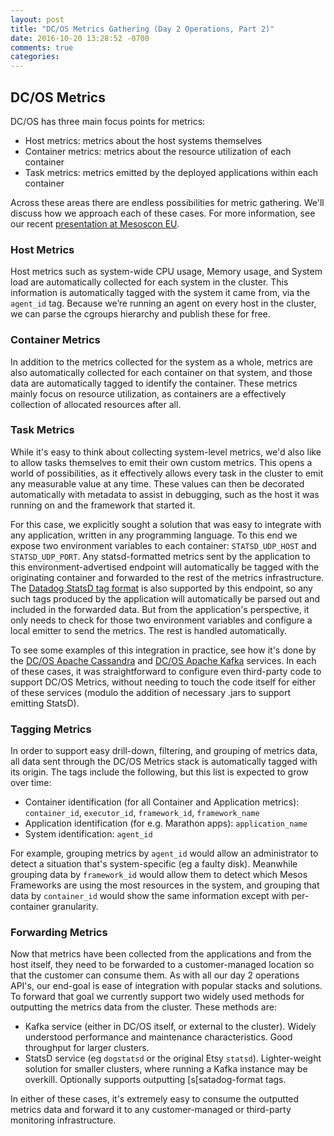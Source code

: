```yaml
---
layout: post
title: "DC/OS Metrics Gathering (Day 2 Operations, Part 2)"
date: 2016-10-20 13:28:52 -0700
comments: true
categories: 
---
```

## DC/OS Metrics
DC/OS has three main focus points for metrics:

- Host metrics: metrics about the host systems themselves
- Container metrics: metrics about the resource utilization of each container
- Task metrics: metrics emitted by the deployed applications within each container

Across these areas there are endless possibilities for metric gathering. We'll discuss how we approach each of these cases. For more information, see our recent [presentation at Mesoscon EU](http://schd.ws/hosted_files/mesosconeu2016/e7/Metrics%20on%20DC-OS%20Enterprise%20%28Mesoscon%29.pdf).
<!-- more -->
### Host Metrics
Host metrics such as system-wide CPU usage, Memory usage, and System load are automatically collected for each system in the cluster. This information is automatically tagged with the system it came from, via the `agent_id` tag. Because we’re running an agent on every host in the cluster, we can parse the cgroups hierarchy and publish these for free.

### Container Metrics
In addition to the metrics collected for the system as a whole, metrics are also automatically collected for each container on that system, and those data are automatically tagged to identify the container. These metrics mainly focus on resource utilization, as containers are a effectively collection of allocated resources after all.

### Task Metrics
While it's easy to think about collecting system-level metrics, we'd also like to allow tasks themselves to emit their own custom metrics. This opens a world of possibilities, as it effectively allows every task in the cluster to emit any measurable value at any time. These values can then be decorated automatically with metadata to assist in debugging, such as the host it was running on and the framework that started it.

For this case, we explicitly sought a solution that was easy to integrate with any application, written in any programming language. To this end we expose two environment variables to each container: `STATSD_UDP_HOST` and `STATSD_UDP_PORT`. Any statsd-formatted metrics sent by the application to this environment-advertised endpoint will automatically be tagged with the originating container and forwarded to the rest of the metrics infrastructure. The [Datadog StatsD tag format](http://docs.datadoghq.com/guides/dogstatsd/#datagram-format) is also supported by this endpoint, so any such tags produced by the application will automatically be parsed out and included in the forwarded data. But from the application's perspective, it only needs to check for those two environment variables and configure a local emitter to send the metrics. The rest is handled automatically.

To see some examples of this integration in practice, see how it's done by the [DC/OS Apache Cassandra](https://github.com/mesosphere/dcos-cassandra-service/blob/964fc1e5d6809a8b2dc040efe9c065405ff56118/cassandra-executor/src/main/java/com/mesosphere/dcos/cassandra/executor/metrics/MetricsConfig.java#L68) and [DC/OS Apache Kafka](https://github.com/mesosphere/dcos-kafka-service/blob/acf844c413ddb8ea7bdb2b1f58b1d79e56c8c6ad/kafka-config-overrider/src/main/java/com/mesosphere/dcos/kafka/config/Overrider.java#L163) services. In each of these cases, it was straightforward to configure even third-party code to support DC/OS Metrics, without needing to touch the code itself for either of these services (modulo the addition of necessary .jars to support emitting StatsD).

### Tagging Metrics
In order to support easy drill-down, filtering, and grouping of metrics data, all data sent through the DC/OS Metrics stack is automatically tagged with its origin. The tags include the following, but this list is expected to grow over time:

- Container identification (for all Container and Application metrics): `container_id`, `executor_id`, `framework_id`, `framework_name`
- Application identification (for e.g. Marathon apps): `application_name`
- System identification: `agent_id`

For example, grouping metrics by `agent_id` would allow an administrator to detect a situation that's system-specific (eg a faulty disk). Meanwhile grouping data by `framework_id` would allow them to detect which Mesos Frameworks are using the most resources in the system, and grouping that data by `container_id` would show the same information except with per-container granularity.

### Forwarding Metrics
Now that metrics have been collected from the applications and from the host itself, they need to be forwarded to a customer-managed location so that the customer can consume them. As with all our day 2 operations API's, our end-goal is ease of integration with popular stacks and solutions. To forward that goal we currently support two widely used methods for outputting the metrics data from the cluster. These methods are:

- Kafka service (either in DC/OS itself, or external to the cluster). Widely understood performance and maintenance characteristics. Good throughput for larger clusters.
- StatsD service (eg `dogstatsd` or the original Etsy `statsd`). Lighter-weight solution for smaller clusters, where running a Kafka instance may be overkill. Optionally supports outputting [s[satadog-format tags.

In either of these cases, it's extremely easy to consume the outputted metrics data and forward it to any customer-managed or third-party monitoring infrastructure.


